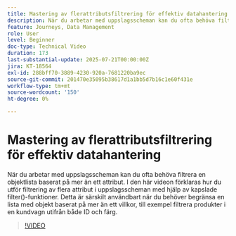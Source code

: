 ```yaml
---
title: Mastering av flerattributsfiltrering för effektiv datahantering
description: När du arbetar med uppslagsscheman kan du ofta behöva filtrera en objektlista baserat på mer än ett attribut. I den här videon förklaras hur du utför filtrering av flera attribut i uppslagsscheman med hjälp av kapslade filter()-funktioner. Detta är särskilt användbart när du behöver begränsa en lista med objekt baserat på mer än ett villkor, till exempel filtrera produkter i en kundvagn utifrån både ID och färg.
feature: Journeys, Data Management
role: User
level: Beginner
doc-type: Technical Video
duration: 173
last-substantial-update: 2025-07-21T00:00:00Z
jira: KT-18564
exl-id: 288bff70-3889-4230-920a-7681220ba9ec
source-git-commit: 201470e35095b38617d1a1bb5d7b16c1e60f431e
workflow-type: tm+mt
source-wordcount: '150'
ht-degree: 0%

---
```


# Mastering av flerattributsfiltrering för effektiv datahantering

När du arbetar med uppslagsscheman kan du ofta behöva filtrera en objektlista baserat på mer än ett attribut. I den här videon förklaras hur du utför filtrering av flera attribut i uppslagsscheman med hjälp av kapslade filter()-funktioner. Detta är särskilt användbart när du behöver begränsa en lista med objekt baserat på mer än ett villkor, till exempel filtrera produkter i en kundvagn utifrån både ID och färg.

>[!VIDEO](https://video.tv.adobe.com/v/3469322/?learn=on&enablevpops&captions=swe)
